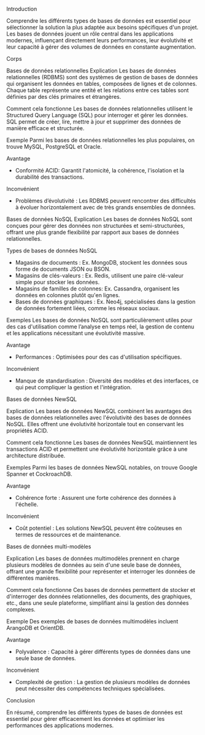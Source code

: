  Introduction

 Comprendre les différents types de bases de données est essentiel pour sélectionner la solution la plus adaptée aux besoins spécifiques d'un projet. Les bases de données jouent un rôle central dans les applications modernes, influençant directement leurs performances, leur évolutivité et leur capacité à gérer des volumes de données en constante augmentation.

 Corps

 Bases de données relationnelles
Explication
Les bases de données relationnelles (RDBMS) sont des systèmes de gestion de bases de données qui organisent les données en tables, composées de lignes et de colonnes. Chaque table représente une entité et les relations entre ces tables sont définies par des clés primaires et étrangères.

 Comment cela fonctionne
Les bases de données relationnelles utilisent le Structured Query Language (SQL) pour interroger et gérer les données. SQL permet de créer, lire, mettre à jour et supprimer des données de manière efficace et structurée.

Exemple
Parmi les bases de données relationnelles les plus populaires, on trouve MySQL, PostgreSQL et Oracle.

 Avantage
- Conformité ACID: Garantit l'atomicité, la cohérence, l'isolation et la durabilité des transactions.

 Inconvénient
- Problèmes d’évolutivité : Les RDBMS peuvent rencontrer des difficultés à évoluer horizontalement avec de très grands ensembles de données.

 Bases de données NoSQL
 Explication
Les bases de données NoSQL sont conçues pour gérer des données non structurées et semi-structurées, offrant une plus grande flexibilité par rapport aux bases de données relationnelles.

Types de bases de données NoSQL
- Magasins de documents : Ex. MongoDB, stockent les données sous forme de documents JSON ou BSON.
- Magasins de clés-valeurs : Ex. Redis, utilisent une paire clé-valeur simple pour stocker les données.
- Magasins de familles de colonnes: Ex. Cassandra, organisent les données en colonnes plutôt qu'en lignes.
- Bases de données graphiques : Ex. Neo4j, spécialisées dans la gestion de données fortement liées, comme les réseaux sociaux.

Exemples
Les bases de données NoSQL sont particulièrement utiles pour des cas d'utilisation comme l’analyse en temps réel, la gestion de contenu et les applications nécessitant une évolutivité massive.

 Avantage
- Performances : Optimisées pour des cas d'utilisation spécifiques.

 Inconvénient

- Manque de standardisation : Diversité des modèles et des interfaces, ce qui peut compliquer la gestion et l'intégration.

 Bases de données NewSQL

 Explication
Les bases de données NewSQL combinent les avantages des bases de données relationnelles avec l'évolutivité des bases de données NoSQL. Elles offrent une évolutivité horizontale tout en conservant les propriétés ACID.

 Comment cela fonctionne
Les bases de données NewSQL maintiennent les transactions ACID et permettent une évolutivité horizontale grâce à une architecture distribuée.

 Exemples
Parmi les bases de données NewSQL notables, on trouve Google Spanner et CockroachDB.

 Avantage
- Cohérence forte : Assurent une forte cohérence des données à l'échelle.


 Inconvénient

- Coût potentiel : Les solutions NewSQL peuvent être coûteuses en termes de ressources et de maintenance.

 Bases de données multi-modèles

 Explication
Les bases de données multimodèles prennent en charge plusieurs modèles de données au sein d'une seule base de données, offrant une grande flexibilité pour représenter et interroger les données de différentes manières.

 Comment cela fonctionne
Ces bases de données permettent de stocker et d'interroger des données relationnelles, des documents, des graphiques, etc., dans une seule plateforme, simplifiant ainsi la gestion des données complexes.

 Exemple
Des exemples de bases de données multimodèles incluent ArangoDB et OrientDB.

 Avantage
- Polyvalence : Capacité à gérer différents types de données dans une seule base de données.

 Inconvénient

- Complexité de gestion : La gestion de plusieurs modèles de données peut nécessiter des compétences techniques spécialisées.

 Conclusion

En résumé, comprendre les différents types de bases de données est essentiel pour gérer efficacement les données et optimiser les performances des applications modernes. 